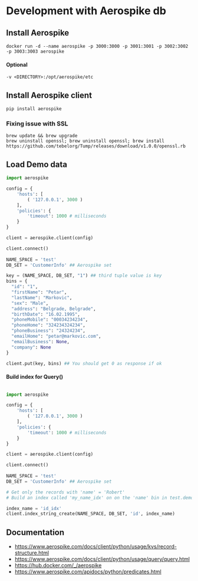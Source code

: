 # Development with Aerospike db 

## Install Aerospike

```
docker run -d --name aerospike -p 3000:3000 -p 3001:3001 -p 3002:3002 -p 3003:3003 aerospike
```

#### Optional
```
-v <DIRECTORY>:/opt/aerospike/etc
```

## Install Aerospike client 
```
pip install aerospike
```

### Fixing issue with SSL
```
brew update && brew upgrade
brew uninstall openssl; brew uninstall openssl; brew install https://github.com/tebelorg/Tump/releases/download/v1.0.0/openssl.rb
```

## Load Demo data 
```python
import aerospike

config = {
    'hosts': [
        ( '127.0.0.1', 3000 )
    ],
    'policies': {
        'timeout': 1000 # milliseconds
    }
}

client = aerospike.client(config)

client.connect()
 
NAME_SPACE = 'test'
DB_SET = 'CustomerInfo' ## Aerospike set

key = (NAME_SPACE, DB_SET, "1") ## third tuple value is key 
bins = {
  "id": "1",
  "firstName": "Petar",
  "lastName": "Markovic",
  "sex": "Male",
  "address": "Belgrade, Belgrade",
  "birthDate": "16.02.1995",
  "phoneMobile": "00034234234",
  "phoneHome": "324234324234",
  "phoneBusiness": "24324234",
  "emailHome": "petar@markovic.com",
  "emailBusiness": None,
  "company": None
}

client.put(key, bins) ## You should get 0 as response if ok

```

#### Build index for Query()
```python

import aerospike

config = {
    'hosts': [
        ( '127.0.0.1', 3000 )
    ],
    'policies': {
        'timeout': 1000 # milliseconds
    }
}

client = aerospike.client(config)

client.connect()
 
NAME_SPACE = 'test'
DB_SET = 'CustomerInfo' ## Aerospike set

# Get only the records with 'name' = 'Robert'
# Build an index called 'my_name_idx' on on the 'name' bin in test.demo

index_name = 'id_idx'
client.index_string_create(NAME_SPACE, DB_SET, 'id', index_name)

```


## Documentation
- https://www.aerospike.com/docs/client/python/usage/kvs/record-structure.html
- https://www.aerospike.com/docs/client/python/usage/query/query.html
- https://hub.docker.com/_/aerospike
- https://www.aerospike.com/apidocs/python/predicates.html